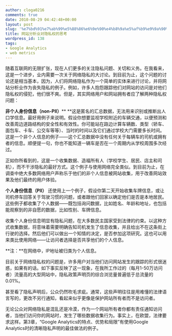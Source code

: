 ```yaml
---
author: cloga0216
comments: true
date: 2010-08-29 04:42:48+00:00
layout: post
slug: '%e7%bd%91%e7%ab%99%e5%88%86%e6%9e%90%e4%b8%9a%e5%af%b9%e9%9a%90%e7%a7%81%e6%9d%83%e7%9a%84%e6%80%9d%e8%80%83'
title: 网站分析业对隐私权的思考
wordpress_id: 138
tags:
- Google Analytics
- web metrics
---
```


随着互联网的无限扩张，现在人们更多的关注隐私问题、关切和义务。在我看来，这是一个进步，业内需要一次关于网络隐私的大讨论。到目前为止，这个问题的讨论还是相当基本，因为，人们将网络隐私作为一个简单的实体来进行讨论，并将网站分析业作为丧失隐私的例子。例如，许多人抱怨跟踪他们对网站的访问是对他们隐私权的侵犯，他们很不爽。但是，其实网络用户和网站拥有者应了解两种隐私权问题：

**非个人身份信息（****non-PII****）**** **这是匿名的汇总数据，无法用来识别或推断出人口学信息。最好用例子来说明。假设你想要监视学校附近的车辆交通，以便预测和改善周边道路结构的安全性和有效性。你可能站在路边计算车辆数、类型（轿车、面包车、卡车、公交车等等）、当时的时间以及它们通过学校大门需要多长时间。这是一个非个人信息的例子——这个汇总数据中没有任何关于每辆车的司机或拥有者的信息。顺便提一句，你也不能知道一辆车是否在一个周期内从学校周围多次经过。

正如你所看到的，这是一个收集数据、造福所有人（学校学生、居民、店主和司机），而不干涉隐私的最好方式。这个例子与使用网络完全类似。到目前为止，在调查中绝大多数网络用户声称乐于他们的非个人信息被网站收集，用于改善网站效果及他们最终的用户体验。

**个人身份信息（****PII****）** 还使用上一个例子，假设你第二天开始收集车牌信息，或让司机停车回答关于驾驶习惯的问题，或者跟他们回家以确定他们是否是本地居民。这些例子都收集了个人数据——既包括询问数据，比如姓名、年龄和地址，也包括能观察到的非自愿的数据，比如性别、车牌信息。

收集个人身份信息明显有隐私问题，在大多数民主国家受到法律的约束。以这种方式收集数据，将意味着需要明确告知司机发生了信息收集，并且给出不在这条街上行驶的选择。然后他们可以做出一个知情的决定，是否参加这项研究。这也可以用来类比使用网络——让访问者选择是否共享他们的个人信息。

**注：**在网络中，IP地址被归类为个人信息。

目前关于网络隐私权的问题是，许多用户对当他们访问网站发生的跟踪的形式很迷惑，如果有的话。如下事实反映了这一现象，在我所工作过的（每月1-50万访问者）流量高的大型网站中，隐私政策声明页的综合浏览量普遍低于总流量的0.01%。

甚至看了隐私声明后，公众仍然吹毛求疵。通常，这些声明往往是用难懂的法律语言写的，更改不另行通知，看起来似乎更像是保护网站所有者而不是访问者。

无论公众对网络隐私是混乱还是冷漠，作为一个网站所有者你都有责任通知访问者，当他们访问你的网站时，发生了哪些数据收集行为。事实上，在欧盟，法律要求这样。第3章，“Google Analytics的特点、优势和局限”有使用Google Analytics时的清晰隐私声明的最佳做法的例子。
